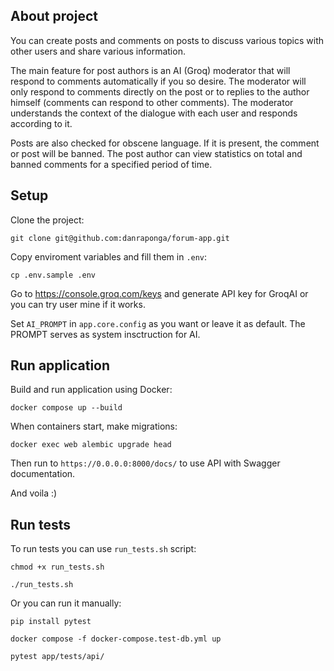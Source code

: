 

## About project

You can create posts and comments on posts to discuss various topics with other users and share various information.

The main feature for post authors is an AI (Groq) moderator that will respond to comments automatically if you so desire.
The moderator will only respond to comments directly on the post or to replies to the author himself (comments can respond to other comments). The moderator understands the context of the dialogue with each user and responds according to it.

Posts are also checked for obscene language. If it is present, the comment or post will be banned.
The post author can view statistics on total and banned comments for a specified period of time.

## Setup
Clone the project:

```
git clone git@github.com:danraponga/forum-app.git
```

Copy enviroment variables and fill them in `.env`:

```
cp .env.sample .env
```


Go to https://console.groq.com/keys and generate API key for GroqAI or you can try user mine if it works.


Set `AI_PROMPT` in `app.core.config` as you want or leave it as default. The PROMPT serves as system insctruction for AI.


## Run application
Build and run application using Docker:

```
docker compose up --build
```

When containers start, make migrations:

```
docker exec web alembic upgrade head
```


Then run to `https://0.0.0.0:8000/docs/` to use API with Swagger documentation.

And voila :)


## Run tests
To run tests you can use `run_tests.sh` script:
```
chmod +x run_tests.sh

./run_tests.sh
```

Or you can run it manually:
```
pip install pytest

docker compose -f docker-compose.test-db.yml up

pytest app/tests/api/
```

